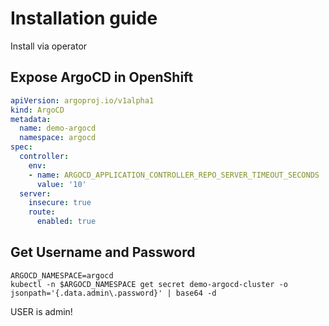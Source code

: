 # Installation guide

Install via operator

## Expose ArgoCD in OpenShift

```yaml
apiVersion: argoproj.io/v1alpha1
kind: ArgoCD
metadata:
  name: demo-argocd
  namespace: argocd
spec:
  controller:
    env:
    - name: ARGOCD_APPLICATION_CONTROLLER_REPO_SERVER_TIMEOUT_SECONDS
      value: '10'
  server:
    insecure: true
    route:
      enabled: true
```

## Get Username and Password

```
ARGOCD_NAMESPACE=argocd
kubectl -n $ARGOCD_NAMESPACE get secret demo-argocd-cluster -o jsonpath='{.data.admin\.password}' | base64 -d
```
USER is admin!